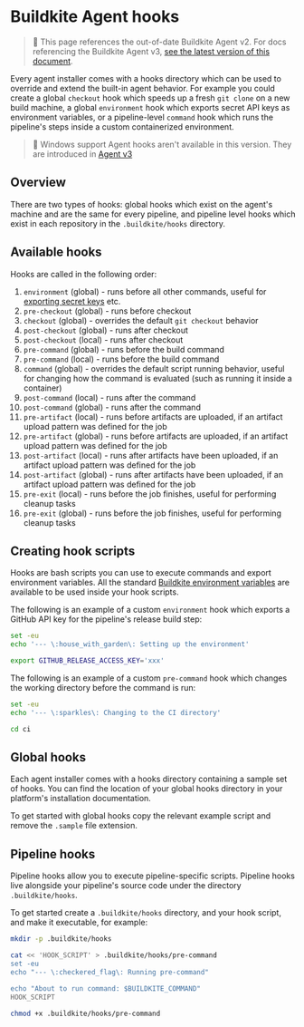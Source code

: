 # Buildkite Agent hooks

> 🚧 This page references the out-of-date Buildkite Agent v2.
> For docs referencing the Buildkite Agent v3, <a href="/docs/agent/v3/hooks">see the latest version of this document</a>.

Every agent installer comes with a hooks directory which can be used to override and extend the built-in agent behavior. For example you could create a global `checkout` hook which speeds up a fresh `git clone` on a new build machine, a global `environment` hook which exports secret API keys as environment variables, or a pipeline-level `command` hook which runs the pipeline's steps inside a custom containerized environment.

> 📘 Windows support
> Agent hooks aren't available in this version. They are introduced in <a href="/docs/agent/v3/hooks">Agent v3</a>

## Overview

There are two types of hooks: global hooks which exist on the agent's machine and are the same for every pipeline, and pipeline level hooks which exist in each repository in the `.buildkite/hooks` directory.

## Available hooks

Hooks are called in the following order:

1. `environment` (global) - runs before all other commands, useful for [exporting secret keys](/docs/pipelines/security/secrets/managing#without-a-secrets-storage-service-exporting-secrets-with-environment-hooks) etc.
1. `pre-checkout` (global) - runs before checkout
1. `checkout` (global) - overrides the default `git checkout` behavior
1. `post-checkout` (global) - runs after checkout
1. `post-checkout` (local) - runs after checkout
1. `pre-command` (global) - runs before the build command
1. `pre-command` (local) - runs before the build command
1. `command` (global) - overrides the default script running behavior, useful for changing how the command is evaluated (such as running it inside a container)
1. `post-command` (local) - runs after the command
1. `post-command` (global) - runs after the command
1. `pre-artifact` (local) - runs before artifacts are uploaded, if an artifact upload pattern was defined for the job
1. `pre-artifact` (global) - runs before artifacts are uploaded, if an artifact upload pattern was defined for the job
1. `post-artifact` (local) - runs after artifacts have been uploaded, if an artifact upload pattern was defined for the job
1. `post-artifact` (global) - runs after artifacts have been uploaded, if an artifact upload pattern was defined for the job
1. `pre-exit` (local) - runs before the job finishes, useful for performing cleanup tasks
1. `pre-exit` (global) - runs before the job finishes, useful for performing cleanup tasks

## Creating hook scripts

Hooks are bash scripts you can use to execute commands and export environment variables. All the standard [Buildkite environment variables](/docs/pipelines/configure/environment-variables) are available to be used inside your hook scripts.

The following is an example of a custom `environment` hook which exports a GitHub API key for the pipeline's release build step:

```bash
set -eu
echo '--- \:house_with_garden\: Setting up the environment'

export GITHUB_RELEASE_ACCESS_KEY='xxx'
```

The following is an example of a custom `pre-command` hook which changes the working directory before the command is run:

```bash
set -eu
echo '--- \:sparkles\: Changing to the CI directory'

cd ci
```

## Global hooks

Each agent installer comes with a hooks directory containing a sample set of hooks. You can find the location of your global hooks directory in your platform's installation documentation.

To get started with global hooks copy the relevant example script and remove the `.sample` file extension.

## Pipeline hooks

Pipeline hooks allow you to execute pipeline-specific scripts. Pipeline hooks live alongside your pipeline's source code under the directory `.buildkite/hooks`.

To get started create a `.buildkite/hooks` directory, and your hook script, and make it executable, for example:

```bash
mkdir -p .buildkite/hooks

cat << 'HOOK_SCRIPT' > .buildkite/hooks/pre-command
set -eu
echo "--- \:checkered_flag\: Running pre-command"

echo "About to run command: $BUILDKITE_COMMAND"
HOOK_SCRIPT

chmod +x .buildkite/hooks/pre-command
```
